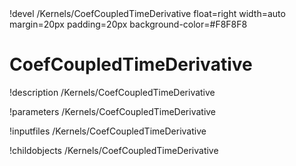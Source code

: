 <!-- MOOSE Object Documentation Stub: Remove this when content is added. -->!devel /Kernels/CoefCoupledTimeDerivative float=right width=auto margin=20px padding=20px background-color=#F8F8F8


# CoefCoupledTimeDerivative
!description /Kernels/CoefCoupledTimeDerivative

!parameters /Kernels/CoefCoupledTimeDerivative

!inputfiles /Kernels/CoefCoupledTimeDerivative

!childobjects /Kernels/CoefCoupledTimeDerivative
